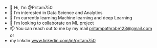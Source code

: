 - 👋 Hi, I’m @Pritam750
- 👀 I’m interested in Data Science and Analytics 
- 🌱 I’m currently learning Machine learning and deep Learning 
- 💞️ I’m looking to collaborate on ML project 
- 📫 You can reach out to me by my mail pritampathrabe123@gmail.com or
- my linkdin www.linkedin.com/in/pritam750
<!---
Pritam750/Pritam750 is a ✨ special ✨ repository because its `README.md` (this file) appears on your GitHub profile.
You can click the Preview link to take a look at your changes.
--->
